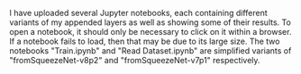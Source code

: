 I have uploaded several Jupyter notebooks, each containing different variants of my appended layers as well as showing some of their results. To open a notebook, it should only be necessary to click on it within a browser. If a notebook fails to load, then that may be due to its large size. The two notebooks "Train.ipynb" and "Read Dataset.ipynb" are simplified variants of "fromSqueezeNet-v8p2" and "fromSqueezeNet-v7p1" respectively. 